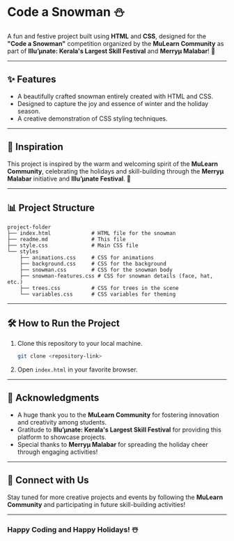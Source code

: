 # Code a Snowman ⛄️

A fun and festive project built using **HTML** and **CSS**, designed for the **"Code a Snowman"** competition organized by the **MuLearn Community** as part of **Illu’µnate: Kerala's Largest Skill Festival** and **Merryμ Malabar**! 🎉

---

## ✨ Features
- A beautifully crafted snowman entirely created with HTML and CSS.
- Designed to capture the joy and essence of winter and the holiday season.
- A creative demonstration of CSS styling techniques.

---

## 🎨 Inspiration
This project is inspired by the warm and welcoming spirit of the **MuLearn Community**, celebrating the holidays and skill-building through the **Merryμ Malabar** initiative and **Illu’µnate Festival**. 🌈

---

## 📊 Project Structure
```
project-folder
├── index.html             # HTML file for the snowman
├── readme.md              # This file
├── style.css              # Main CSS file
└── styles
    ├── animations.css     # CSS for animations
    ├── background.css     # CSS for the background
    ├── snowman.css        # CSS for the snowman body
    ├── snowman-features.css # CSS for snowman details (face, hat, etc.)
    ├── trees.css          # CSS for trees in the scene
    └── variables.css      # CSS variables for theming
```

---

## 🛠️ How to Run the Project
1. Clone this repository to your local machine.
   ```bash
   git clone <repository-link>
   ```
2. Open `index.html` in your favorite browser.

---

## 🎁 Acknowledgments
- A huge thank you to the **MuLearn Community** for fostering innovation and creativity among students.
- Gratitude to **Illu’µnate: Kerala's Largest Skill Festival** for providing this platform to showcase projects.
- Special thanks to **Merryμ Malabar** for spreading the holiday cheer through engaging activities!

---

## 🚀 Connect with Us
Stay tuned for more creative projects and events by following the **MuLearn Community** and participating in future skill-building activities!

---

### Happy Coding and Happy Holidays! ☃️

